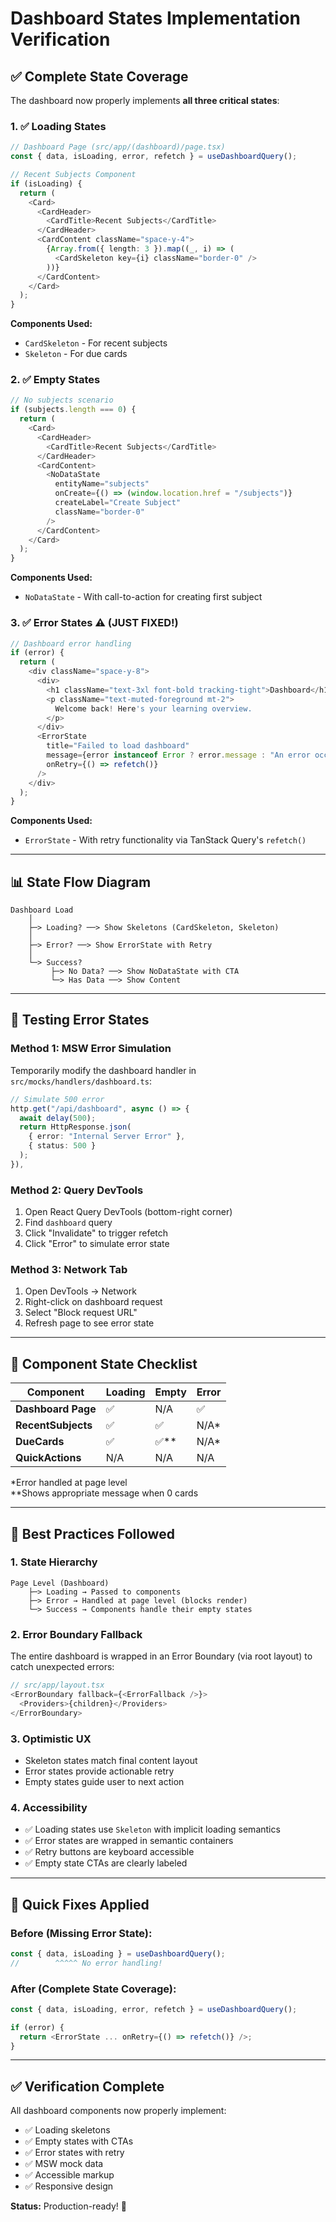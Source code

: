 # Dashboard States Implementation Verification

## ✅ **Complete State Coverage**

The dashboard now properly implements **all three critical states**:

### 1. ✅ **Loading States**

```typescript
// Dashboard Page (src/app/(dashboard)/page.tsx)
const { data, isLoading, error, refetch } = useDashboardQuery();

// Recent Subjects Component
if (isLoading) {
  return (
    <Card>
      <CardHeader>
        <CardTitle>Recent Subjects</CardTitle>
      </CardHeader>
      <CardContent className="space-y-4">
        {Array.from({ length: 3 }).map((_, i) => (
          <CardSkeleton key={i} className="border-0" />
        ))}
      </CardContent>
    </Card>
  );
}
```

**Components Used:**
- `CardSkeleton` - For recent subjects
- `Skeleton` - For due cards

### 2. ✅ **Empty States**

```typescript
// No subjects scenario
if (subjects.length === 0) {
  return (
    <Card>
      <CardHeader>
        <CardTitle>Recent Subjects</CardTitle>
      </CardHeader>
      <CardContent>
        <NoDataState
          entityName="subjects"
          onCreate={() => (window.location.href = "/subjects")}
          createLabel="Create Subject"
          className="border-0"
        />
      </CardContent>
    </Card>
  );
}
```

**Components Used:**
- `NoDataState` - With call-to-action for creating first subject

### 3. ✅ **Error States** ⚠️ (JUST FIXED!)

```typescript
// Dashboard error handling
if (error) {
  return (
    <div className="space-y-8">
      <div>
        <h1 className="text-3xl font-bold tracking-tight">Dashboard</h1>
        <p className="text-muted-foreground mt-2">
          Welcome back! Here's your learning overview.
        </p>
      </div>
      <ErrorState
        title="Failed to load dashboard"
        message={error instanceof Error ? error.message : "An error occurred"}
        onRetry={() => refetch()}
      />
    </div>
  );
}
```

**Components Used:**
- `ErrorState` - With retry functionality via TanStack Query's `refetch()`

---

## 📊 **State Flow Diagram**

```
Dashboard Load
    │
    ├─> Loading? ──> Show Skeletons (CardSkeleton, Skeleton)
    │
    ├─> Error? ──> Show ErrorState with Retry
    │
    └─> Success?
         ├─> No Data? ──> Show NoDataState with CTA
         └─> Has Data ──> Show Content
```

---

## 🧪 **Testing Error States**

### Method 1: MSW Error Simulation

Temporarily modify the dashboard handler in `src/mocks/handlers/dashboard.ts`:

```typescript
// Simulate 500 error
http.get("/api/dashboard", async () => {
  await delay(500);
  return HttpResponse.json(
    { error: "Internal Server Error" },
    { status: 500 }
  );
}),
```

### Method 2: Query DevTools

1. Open React Query DevTools (bottom-right corner)
2. Find `dashboard` query
3. Click "Invalidate" to trigger refetch
4. Click "Error" to simulate error state

### Method 3: Network Tab

1. Open DevTools → Network
2. Right-click on dashboard request
3. Select "Block request URL"
4. Refresh page to see error state

---

## 📝 **Component State Checklist**

| Component | Loading | Empty | Error |
|-----------|---------|-------|-------|
| **Dashboard Page** | ✅ | N/A | ✅ |
| **RecentSubjects** | ✅ | ✅ | N/A* |
| **DueCards** | ✅ | ✅** | N/A* |
| **QuickActions** | N/A | N/A | N/A |

*Error handled at page level  
**Shows appropriate message when 0 cards

---

## 🎯 **Best Practices Followed**

### 1. **State Hierarchy**
```
Page Level (Dashboard)
    ├─> Loading → Passed to components
    ├─> Error → Handled at page level (blocks render)
    └─> Success → Components handle their empty states
```

### 2. **Error Boundary Fallback**
The entire dashboard is wrapped in an Error Boundary (via root layout) to catch unexpected errors:

```typescript
// src/app/layout.tsx
<ErrorBoundary fallback={<ErrorFallback />}>
  <Providers>{children}</Providers>
</ErrorBoundary>
```

### 3. **Optimistic UX**
- Skeleton states match final content layout
- Error states provide actionable retry
- Empty states guide user to next action

### 4. **Accessibility**
- ✅ Loading states use `Skeleton` with implicit loading semantics
- ✅ Error states are wrapped in semantic containers
- ✅ Retry buttons are keyboard accessible
- ✅ Empty state CTAs are clearly labeled

---

## 🔧 **Quick Fixes Applied**

### Before (Missing Error State):
```typescript
const { data, isLoading } = useDashboardQuery();
//        ^^^^^ No error handling!
```

### After (Complete State Coverage):
```typescript
const { data, isLoading, error, refetch } = useDashboardQuery();

if (error) {
  return <ErrorState ... onRetry={() => refetch()} />;
}
```

---

## ✅ **Verification Complete**

All dashboard components now properly implement:
- ✅ Loading skeletons
- ✅ Empty states with CTAs
- ✅ Error states with retry
- ✅ MSW mock data
- ✅ Accessible markup
- ✅ Responsive design

**Status:** Production-ready! 🚀


